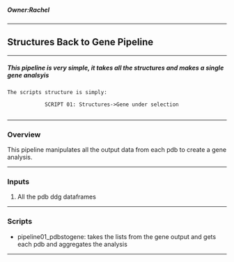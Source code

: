 ##### Owner:Rachel
-----------------------------------------------------------------------
## Structures Back to Gene Pipeline
-----------------------------------------------------------------------
##### This pipeline is very simple, it takes all the structures and makes a single gene analsyis

```
The scripts structure is simply:

            SCRIPT 01: Structures->Gene under selection 
                                                                                       
 ```
-----------------------------------------------------------------------
### Overview
This pipeline manipulates all the output data from each pdb to create a gene analysis.

-----------------------------------------------------------------------
### Inputs

1. All the pdb ddg dataframes

-----------------------------------------------------------------------
### Scripts
- pipeline01_pdbstogene: takes the lists from the gene output and gets each pdb and aggregates the analysis

-----------------------------------------------------------------------





